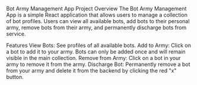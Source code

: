 Bot Army Management App
Project Overview
The Bot Army Management App is a simple React application that allows users to manage a collection of bot profiles. Users can view all available bots, add bots to their personal army, remove bots from their army, and permanently discharge bots from service.

Features
View Bots: See profiles of all available bots.
Add to Army: Click on a bot to add it to your army. Bots can only be added once and will remain visible in the main collection.
Remove from Army: Click on a bot in your army to remove it from the army.
Discharge Bot: Permanently remove a bot from your army and delete it from the backend by clicking the red "x" button.
